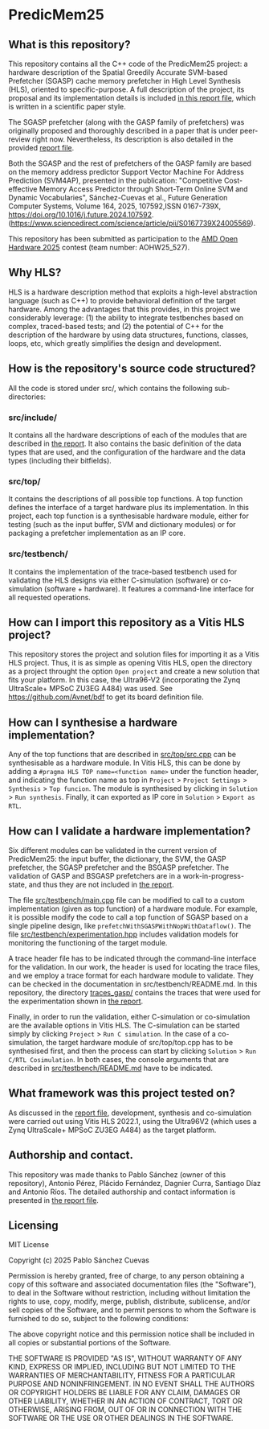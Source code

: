 # PredicMem25

## What is this repository?

This repository contains all the C++ code of the PredicMem25 project: a hardware description of the Spatial Greedily Accurate SVM-based Prefetcher (SGASP) cache memory prefetcher in High Level Synthesis (HLS), oriented to specific-purpose. A full description of the project, its proposal and its implementation details is included [in this report file](report.pdf), which is written in a scientific paper style.

The SGASP prefetcher (along with the GASP family of prefetchers) was originally proposed and thoroughly described in a paper that is under peer-review right now. Nevertheless, its description is also detailed in the provided [report file](report.pdf).

Both the SGASP and the rest of prefetchers of the GASP family are based on the memory address predictor Support Vector Machine For Address Prediction (SVM4AP), presented in the publication: "Competitive Cost-effective Memory Access Predictor through Short-Term Online SVM and Dynamic Vocabularies", Sánchez-Cuevas et al., Future Generation Computer Systems, Volume 164, 2025, 107592,ISSN 0167-739X, https://doi.org/10.1016/j.future.2024.107592. (https://www.sciencedirect.com/science/article/pii/S0167739X24005569).

This repository has been submitted as participation to the [AMD Open Hardware 2025](https://www.openhw.eu/) contest (team number: AOHW25_527).

## Why HLS?

HLS is a hardware description method that exploits a high-level abstraction language (such as C++) to provide behavioral definition of the target hardware. Among the advantages that this provides, in this project we considerably leverage: (1) the ability to integrate testbenches based on complex, traced-based tests; and (2) the potential of C++ for the description of the hardware by using data structures, functions, classes, loops, etc, which greatly simplifies the design and development.

## How is the repository's source code structured?

All the code is stored under src/, which contains the following sub-directories:

### src/include/

It contains all the hardware descriptions of each of the modules that are described in [the report](report.pdf). It also contains the basic definition of the data types that are used, and the configuration of the hardware and the data types (including their bitfields).

### src/top/

It contains the descriptions of all possible top functions. A top function defines the interface of a target hardware plus its implementation. In this project, each top function is a synthesisable hardware module, either for testing (such as the input buffer, SVM and dictionary modules) or for packaging a prefetcher implementation as an IP core.

### src/testbench/

It contains the implementation of the trace-based testbench used for validating the HLS designs via either C-simulation (software) or co-simulation (software + hardware). It features a command-line interface for all requested operations.

## How can I import this repository as a Vitis HLS project?

This repository stores the project and solution files for importing it as a Vitis HLS project. Thus, it is as simple as opening Vitis HLS, open the directory as a project throught the option `Open project` and create a new solution that fits your platform. In this case, the Ultra96-V2 (incorporating the Zynq UltraScale+ MPSoC ZU3EG A484) was used. See https://github.com/Avnet/bdf to get its board definition file.

## How can I synthesise a hardware implementation?

Any of the top functions that are described in [src/top/src.cpp](src/top/src.cpp) can be synthesisable as a hardware module. In Vitis HLS, this can be done by adding a `#pragma HLS TOP name=<function name>` under the function header, and indicating the function name as top in `Project` > `Project Settings` > `Synthesis` > `Top funcion`. The module is synthesised by clicking in `Solution` > `Run synthesis`. Finally, it can exported as IP core in `Solution` > `Export as RTL`.

## How can I validate a hardware implementation?

Six different modules can be validated in the current version of PredicMem25: the input buffer, the dictionary, the SVM, the GASP prefetcher, the SGASP prefetcher and the BSGASP prefetcher. The validation of GASP and BSGASP prefetchers are in a work-in-progress-state, and thus they are not included in [the report](report.pdf).

The file [src/testbench/main.cpp](src/testbench/main.cpp) file can be modified to call to a custom implementation (given as top function) of a hardware module. For example, it is possible modify the code to call a top function of SGASP based on a single pipeline design, like `prefetchWithSGASPWithNopWithDataflow()`. The file [src/testbench/experimentation.hpp](src/testbench/experimentation.hpp) includes validation models for monitoring the functioning of the target module.

A trace header file has to be indicated through the command-line interface for the validation. In our work, the header is used for locating the trace files, and we employ a trace format for each hardware module to validate. They can be checked in the documentation in src/testbench/README.md. In this repository, the directory [traces_gasp/](traces_gasp/) contains the traces that were used for the experimentation shown in [the report](report.pdf).

Finally, in order to run the validation, either C-simulation or co-simulation are the available options in Vitis HLS. The C-simulation can be started simply by clicking `Project` > `Run C simulation`. In the case of a co-simulation, the target hardware module of src/top/top.cpp has to be synthesised first, and then the process can start by clicking `Solution` > `Run C/RTL Cosimulation`. In both cases, the console arguments that are described in [src/testbench/README.md](src/testbench/README.md) have to be indicated. 

## What framework was this project tested on?

As discussed in the [report file](report.pdf), development, synthesis and co-simulation were carried out using Vitis HLS 2022.1, using the Ultra96V2 (which uses a Zynq UltraScale+ MPSoC ZU3EG A484) as the target platform.

## Authorship and contact.

This repository was made thanks to Pablo Sánchez (owner of this repository), Antonio Pérez, Plácido Fernández, Dagnier Curra, Santiago Díaz and Antonio Ríos. The detailed authorship and contact information is presented in [the report file](report.pdf).

## Licensing

MIT License

Copyright (c) 2025 Pablo Sánchez Cuevas

Permission is hereby granted, free of charge, to any person obtaining a copy of this software and associated documentation files (the "Software"), to deal in the Software without restriction, including without limitation the rights to use, copy, modify, merge, publish, distribute, sublicense, and/or sell copies of the Software, and to permit persons to whom the Software is furnished to do so, subject to the following conditions:

The above copyright notice and this permission notice shall be included in all copies or substantial portions of the Software.

THE SOFTWARE IS PROVIDED "AS IS", WITHOUT WARRANTY OF ANY KIND, EXPRESS OR IMPLIED, INCLUDING BUT NOT LIMITED TO THE WARRANTIES OF MERCHANTABILITY, FITNESS FOR A PARTICULAR PURPOSE AND NONINFRINGEMENT. IN NO EVENT SHALL THE AUTHORS OR COPYRIGHT HOLDERS BE LIABLE FOR ANY CLAIM, DAMAGES OR OTHER LIABILITY, WHETHER IN AN ACTION OF CONTRACT, TORT OR OTHERWISE, ARISING FROM, OUT OF OR IN CONNECTION WITH THE SOFTWARE OR THE USE OR OTHER DEALINGS IN THE SOFTWARE.
